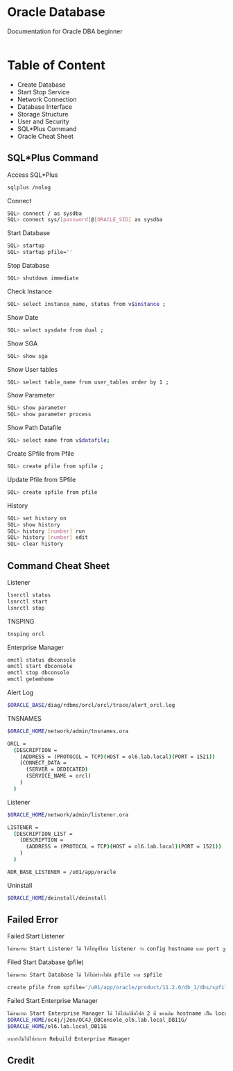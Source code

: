 ﻿# Oracle Database
Documentation for Oracle DBA beginner
```bash

```

# Table of Content

* Create Database
* Start Stop Service
* Network Connection
* Database Interface
* Storage Structure
* User and Security
* SQL*Plus Command
* Oracle Cheat Sheet

## SQL*Plus Command

Access SQL*Plus
```bash
sqlplus /nolog
```

Connect
```bash
SQL> connect / as sysdba
SQL> connect sys/[password]@[ORACLE_SID] as sysdba
```

Start Database
```bash
SQL> startup
SQL> startup pfile=''
```

Stop Database
```bash
SQL> shutdown immediate
```

Check Instance
```bash
SQL> select instance_name, status from v$instance ;
```

Show Date
```bash
SQL> select sysdate from dual ;
```

Show SGA
```bash
SQL> show sga
```

Show User tables
```bash
SQL> select table_name from user_tables order by 1 ;
```

Show Parameter
```bash
SQL> show parameter
SQL> show parameter process
```

Show Path Datafile
```bash
SQL> select name from v$datafile;
```

Create SPfile from Pfile
```bash
SQL> create pfile from spfile ;
```

Update Pfile from SPfile
```bash
SQL> create spfile from pfile
```

History
```bash
SQL> set history on
SQL> show history
SQL> history [number] run
SQL> history [number] edit
SQL> clear history
```

## Command Cheat Sheet

Listener
```bash
lsnrctl status
lsnrctl start
lsnrctl stop
```

TNSPING
```bash
tnsping orcl
```

Enterprise Manager
```bash
emctl status dbconsole
emctl start dbconsole
emctl stop dbconsole
emctl getemhome
```

Alert Log
```bash
$ORACLE_BASE/diag/rdbms/orcl/orcl/trace/alert_orcl.log
```

TNSNAMES
```bash
$ORACLE_HOME/network/admin/tnsnames.ora

ORCL =
  (DESCRIPTION =
    (ADDRESS = (PROTOCOL = TCP)(HOST = ol6.lab.local)(PORT = 1521))
    (CONNECT_DATA =
      (SERVER = DEDICATED)
      (SERVICE_NAME = orcl)
    )
  )
```

Listener
```bash
$ORACLE_HOME/network/admin/listener.ora

LISTENER =
  (DESCRIPTION_LIST =
    (DESCRIPTION =
      (ADDRESS = (PROTOCOL = TCP)(HOST = ol6.lab.local)(PORT = 1521))
    )
  )

ADR_BASE_LISTENER = /u01/app/oracle
```

Uninstall
```bash
$ORACLE_HOME/deinstall/deinstall
```

## Failed Error

Failed Start Listener
```bash
ไม่สามารถ Start Listener ได้ ให้ไปดูที่ไฟล์ listener ว่า config hostname และ port ถูกต้องหรือไม่
```

Filed Start Database (pfile)
```bash
ไม่สามารถ Start Database ได้ ให้ไปสร้างไฟล์ pfile จาก spfile

create pfile from spfile='/u01/app/oracle/product/11.2.0/db_1/dbs/spfileorcl.ora' ;
```

Failed Start Enterprise Manager
```bash
ไม่สามารถ Start Enterprise Manager ได้ ให้ไปแก้ชื่อไฟล์ 2 ที่ ของเดิม hostname เป็น localdomain และ ORACLE_SID เป็น orcl
$ORACLE_HOME/oc4j/j2ee/OC4J_DBConsole_ol6.lab.local_DB11G/
$ORACLE_HOME/ol6.lab.local_DB11G

หากยังไม่ได้ให้ทำการ Rebuild Enterprise Manager
```

## Credit
